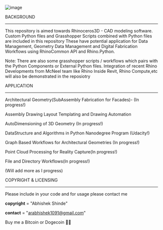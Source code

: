 ![image](https://drive.google.com/uc?export=view&id=1d56iDf8d4U-FVWdfzsx-ODAA7CtK7s6g)



BACKGROUND
***********

This repository is aimed towards Rhinoceros3D  - CAD  modeling software.
Custom Python files and Grasshopper Scripts combined with Python files are included in this repository
These have potential application for Data Management, Geometry Data Management and Digital Fabrication Workflows using RhinoCommon API and Rhino.Python.

Note: There are also some grasshopper scripts / workflows which pairs with the Python Components or External Python files. 
Integration of recent Rhino Developments from McNeel team like Rhino Inside Revit, Rhino Compute,etc will also be demonstrated in the reposiotry


APPLICATION
***********

Architectural Geometry(SubAssembly Fabrication for Facades)- (In progress!)

Assembly Drawing Layout Templating and Drawing Automation

AutoDimensioning of 3D Geometry (In progress!)

DataStructure and Algorithms in Python Nanodegree Program (Udacity!)

Graph Based Workflows for Architectural Geometries (In progress!)

Point Cloud Processing for Reality Capture(In progress!)

File and Directory Workflows(In progress!)

(Will add more as I progress)


COPYRIGHT & LICENSING
**********************

Please include in your code and for usage please contact me

__copyright__ = "Abhishek Shinde"

__contact__ = "arabhishek1091@gmail.com"

Buy me a Bitcoin or Dogecoin 🧘‍♂️ 
